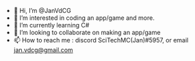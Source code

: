 - 👋 Hi, I’m @JanVdCG
- 👀 I’m interested in coding an app/game and more.
- 🌱 I’m currently learning C#
- 💞️ I’m looking to collaborate on making an app/game
- 📫 How to reach me : discord SciTechMC(Jan)#5957, or email jan.vdcg@gmail.com

<!---
JanVdCG/JanVdCG is a ✨ special ✨ repository because its `README.md` (this file) appears on your GitHub profile.
You can click the Preview link to take a look at your changes.
--->

